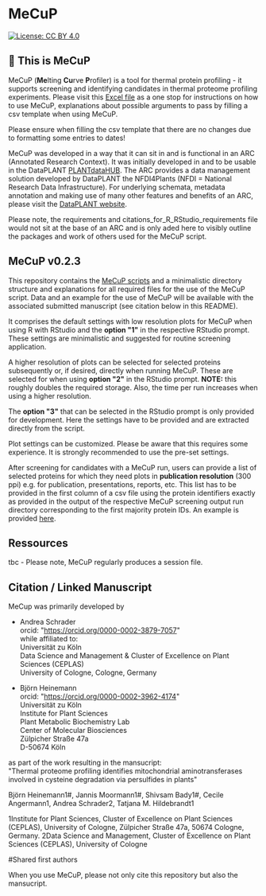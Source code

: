 # MeCuP

[![License: CC BY 4.0](https://img.shields.io/badge/License-CC_BY_4.0-lightgrey.svg)](https://creativecommons.org/licenses/by/4.0/)

## 👋 This is MeCuP

MeCuP (**Me**lting **Cu**rve **P**rofiler) is a tool for thermal protein profiling - it supports screening and identifying candidates in thermal proteome profiling experiments.
Please visit this [Excel file](./ressources/MeCuP_Arguments_EXPLAINED.xlsx) as a one stop for instructions on how to use MeCuP, explanations about possible arguments to pass by filling a csv template when using MeCuP.

Please ensure when filling the csv template that there are no changes due to formatting some entries to dates!

MeCuP was developed in a way that it can sit in and is functional in an ARC (Annotated Research Context). It was initially developed in and to be usable in the DataPLANT [PLANTdataHUB](https://onlinelibrary.wiley.com/doi/full/10.1111/tpj.16474). The ARC provides a data management solution developed by DataPLANT the NFDI4Plants (NFDI = National Research Data Infrastructure). For underlying schemata, metadata annotation and making use of many other features and benefits of an ARC, please visit the [DataPLANT website](https://www.nfdi4plants.org/).

Please note, the requirements and citations_for_R_RStudio_requirements file would not sit at the base of an ARC and is only aded here to visibly outline the packages and work of others used for the MeCuP script.

## MeCuP v0.2.3
This repository contains the [MeCuP scripts](./workflows/README.md) and a minimalistic directory structure and explanations for all required files for the use of the MeCuP script. Data and an example for the use of MeCuP will be available with the associated submitted manuscript (see citation below in this README).  

It comprises the default settings with low resolution plots for MeCuP when using R with RStudio and the **option "1"** in the respective RStudio prompt. These settings are minimalistic and suggested for routine screening application.  

A higher resolution of plots can be selected for selected proteins subsequently or, if desired, directly when running MeCuP. These are selected for when using **option "2"** in the RStudio prompt. **NOTE:** this roughly doubles the required storage. Also, the time per run increases when using a higher resolution.

The **option "3"** that can be selected in the RStudio prompt is only provided for development. Here the settings have to be provided and are extracted directly from the script.

Plot settings can be customized. Please be aware that this requires some experience. It is strongly recommended to use the pre-set settings.

After screening for candidates with a MeCuP run, users can provide a list of selected proteins for which they need plots in **publication resolution** (300 ppi) e.g. for publication, presentations, reports, etc. This list has to be provided in the first column of a csv file using the protein identifiers exactly as provided in the output of the respective MeCuP screening output run directory corresponding to the first majority protein IDs. An example is provided [here](./assays/MY_ASSAY_NAME/protocols/selectedPROTEINS300ppi.csv).
  
## Ressources
tbc - Please note, MeCuP regularly produces a session file.

## Citation / Linked Manuscript

MeCup was primarily developed by

- Andrea Schrader  
  orcid: "https://orcid.org/0000-0002-3879-7057"  
  while affiliated to:  
  Universität zu Köln  
  Data Science and Management & Cluster of Excellence on Plant Sciences (CEPLAS)  
  University of Cologne, Cologne, Germany  
  
- Björn Heinemann  
  orcid: "https://orcid.org/0000-0002-3962-4174"  
  Universität zu Köln  
  Institute for Plant Sciences    
  Plant Metabolic Biochemistry Lab  
  Center of Molecular Biosciences   
  Zülpicher Straße 47a  
  D-50674 Köln  

as part of the work resulting in the mansucript:   
"Thermal proteome profiling identifies mitochondrial aminotransferases involved in cysteine degradation via persulfides in plants"  

Björn Heinemann1#, Jannis Moormann1#, Shivsam Bady1#, Cecile Angermann1, Andrea Schrader2, Tatjana M. Hildebrandt1  

1Institute for Plant Sciences, Cluster of Excellence on Plant Sciences (CEPLAS), University of Cologne, Zülpicher Straße 47a, 50674 Cologne, Germany. 
2Data Science and Management, Cluster of Excellence on Plant Sciences (CEPLAS), University of Cologne  

#Shared first authors  

When you use MeCuP, please not only cite this repository but also the mansucript.  
